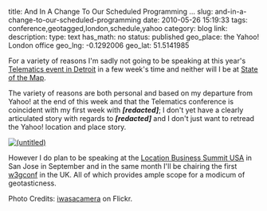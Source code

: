 title: And In A Change To Our Scheduled Programming ...
slug: and-in-a-change-to-our-scheduled-programming
date: 2010-05-26 15:19:33
tags: conference,geotagged,london,schedule,yahoo
category: blog
link: 
description: 
type: text
has_math: no
status: published
geo_place: the Yahoo! London office
geo_lng: -0.1292006
geo_lat: 51.5141985

For a variety of reasons I'm sadly not going to be speaking at this year's [Telematics event in Detroit](https://www.telematicsupdate.com/detroit/ "https://www.telematicsupdate.com/detroit/") in a few week's time and neither will I be at [State of the Map](https://wiki.openstreetmap.org/wiki/State_Of_The_Map_2010 "https://wiki.openstreetmap.org/wiki/State_Of_The_Map_2010").

The variety of reasons are both personal and based on my departure from Yahoo! at the end of this week and that the Telematics conference is coincident with my first week with ***[redacted]***; I don't yet have a clearly articulated story with regards to ***[redacted]*** and I don't just want to retread the Yahoo! location and place story.

[![(untitled)](https://farm3.static.flickr.com/2758/4157314194_449872defe_d.jpg)](https://www.flickr.com/photos/kaitlinshiner/4157314194/ "(untitled)")

However I do plan to be speaking at the [Location Business Summit USA](https://www.thewherebusiness.com/locationbusinesssummitusa/ "https://www.thewherebusiness.com/locationbusinesssummitusa/") in San Jose in September and in the same month I'll be chairing the first [w3gconf](https://www.w3gconf.com/ "https://www.w3gconf.com/") in the UK. All of which provides ample scope for a modicum of geotasticness.


Photo Credits: [iwasacamera](https://www.flickr.com/photos/kaitlinshiner/4157314194/ "https://www.flickr.com/photos/kaitlinshiner/4157314194/") on Flickr.



